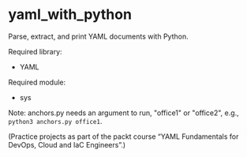 # yaml_with_python
Parse, extract, and print YAML documents with Python.

Required library:
* YAML

Required module:
* sys

Note: anchors.py needs an argument to run, "office1" or "office2", e.g., `python3 anchors.py office1`.

(Practice projects as part of the packt course “YAML Fundamentals for DevOps, Cloud and IaC Engineers”.)
